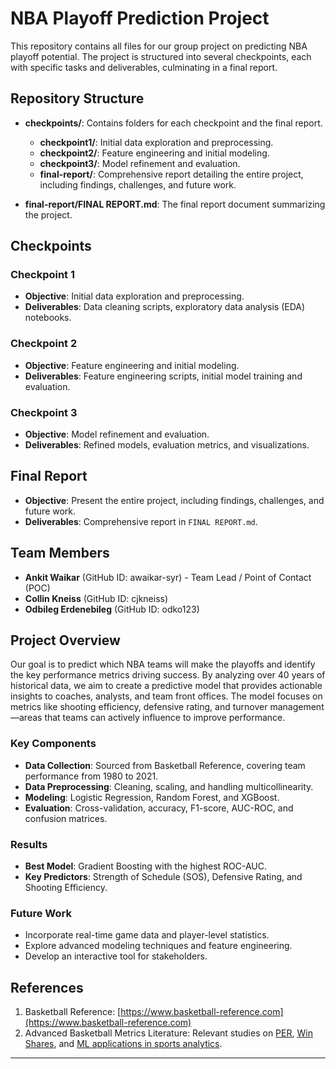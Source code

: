 # NBA Playoff Prediction Project

This repository contains all files for our group project on predicting NBA playoff potential. The project is structured into several checkpoints, each with specific tasks and deliverables, culminating in a final report.

## Repository Structure

- **checkpoints/**: Contains folders for each checkpoint and the final report.
  - **checkpoint1/**: Initial data exploration and preprocessing.
  - **checkpoint2/**: Feature engineering and initial modeling.
  - **checkpoint3/**: Model refinement and evaluation.
  - **final-report/**: Comprehensive report detailing the entire project, including findings, challenges, and future work.

- **final-report/FINAL REPORT.md**: The final report document summarizing the project.

## Checkpoints

### Checkpoint 1
- **Objective**: Initial data exploration and preprocessing.
- **Deliverables**: Data cleaning scripts, exploratory data analysis (EDA) notebooks.

### Checkpoint 2
- **Objective**: Feature engineering and initial modeling.
- **Deliverables**: Feature engineering scripts, initial model training and evaluation.

### Checkpoint 3
- **Objective**: Model refinement and evaluation.
- **Deliverables**: Refined models, evaluation metrics, and visualizations.

## Final Report
- **Objective**: Present the entire project, including findings, challenges, and future work.
- **Deliverables**: Comprehensive report in `FINAL REPORT.md`.

## Team Members
- **Ankit Waikar** (GitHub ID: awaikar-syr) - Team Lead / Point of Contact (POC)
- **Collin Kneiss** (GitHub ID: cjkneiss)
- **Odbileg Erdenebileg** (GitHub ID: odko123)

## Project Overview

Our goal is to predict which NBA teams will make the playoffs and identify the key performance metrics driving success. By analyzing over 40 years of historical data, we aim to create a predictive model that provides actionable insights to coaches, analysts, and team front offices. The model focuses on metrics like shooting efficiency, defensive rating, and turnover management—areas that teams can actively influence to improve performance.

### Key Components
- **Data Collection**: Sourced from Basketball Reference, covering team performance from 1980 to 2021.
- **Data Preprocessing**: Cleaning, scaling, and handling multicollinearity.
- **Modeling**: Logistic Regression, Random Forest, and XGBoost.
- **Evaluation**: Cross-validation, accuracy, F1-score, AUC-ROC, and confusion matrices.

### Results
- **Best Model**: Gradient Boosting with the highest ROC-AUC.
- **Key Predictors**: Strength of Schedule (SOS), Defensive Rating, and Shooting Efficiency.

### Future Work
- Incorporate real-time game data and player-level statistics.
- Explore advanced modeling techniques and feature engineering.
- Develop an interactive tool for stakeholders.

## References
1. Basketball Reference: [https://www.basketball-reference.com](https://www.basketball-reference.com)
2. Advanced Basketball Metrics Literature: Relevant studies on [PER](https://www.cryptbeam.com/2020/11/11/advanced-statistics-and-plus-minus-data/), [Win Shares](https://www.basketball-reference.com/about/ws.html), and [ML applications in sports analytics](https://www.tandfonline.com/doi/full/10.1080/24751839.2021.1977066#d1e1239).

---
